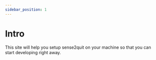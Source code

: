 ```yaml
---
sidebar_position: 1
---
```


# Intro

This site will help you setup sense2quit on your machine so that you can start developing right away.

